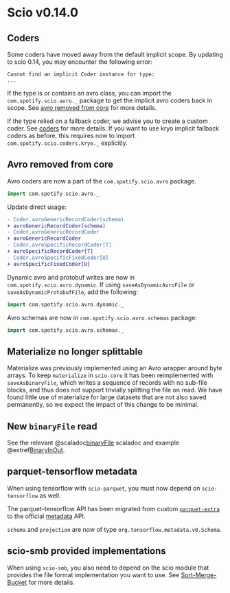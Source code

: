 # Scio v0.14.0

## Coders

Some coders have moved away from the default implicit scope. By updating to scio 0.14, you may encounter the following
error:

```
Cannot find an implicit Coder instance for type:
...
```

If the type is or contains an avro class, you can import the `com.spotify.scio.avro._` package to get the implicit avro coders
back in scope. See [avro removed from core](#avro-removed-from-core) for more details.

If the type relied on a fallback coder, we advise you to create a custom coder. See [coders](../../internals/Coders.md/#how-to-build-a-custom-coder) for more details.
If you want to use kryo implicit fallback coders as before, this requires now to import `com.spotify.scio.coders.kryo._` explicitly.

## Avro removed from core

Avro coders are now a part of the `com.spotify.scio.avro` package.
```scala
import com.spotify.scio.avro._
```

Update direct usage:
```diff
- Coder.avroGenericRecordCoder(schema)
+ avroGenericRecordCoder(schema)
- Coder.avroGenericRecordCoder
+ avroGenericRecordCoder
- Coder.avroSpecificRecordCoder[T]
+ avroSpecificRecordCoder[T]
- Coder.avroSpecificFixedCoder[U]
+ avroSpecificFixedCoder[U]
```

Dynamic avro and protobuf writes are now in `com.spotify.scio.avro.dynamic`.
If using `saveAsDynamicAvroFile` or `saveAsDynamicProtobufFile`, add the following:
```scala
import com.spotify.scio.avro.dynamic._
```

Avro schemas are now in `com.spotify.scio.avro.schemas` package:
```scala
import com.spotify.scio.avro.schemas._
```

## Materialize no longer splittable

Materialize was previously implemented using an Avro wrapper around byte arrays.
To keep `materialize` in `scio-core` it has been reimplemented with `saveAsBinaryFile`, which writes a sequence of records with no sub-file blocks, and thus does not support trivially splitting the file on read.
We have found little use of materialize for large datasets that are not also saved permanently, so we expect the impact of this change to be minimal.

## New `binaryFile` read

See the relevant @scaladoc[binaryFile](com.spotify.scio.ScioContext#binaryFile(path:String,reader:com.spotify.scio.io.BinaryIO.BinaryFileReader,compression:org.apache.beam.sdk.io.Compression,emptyMatchTreatment:org.apache.beam.sdk.io.fs.EmptyMatchTreatment,suffix:String):com.spotify.scio.values.SCollection[Array[Byte]]) scaladoc and example @extref[BinaryInOut](example:BinaryInOut).

## parquet-tensorflow metadata

When using tensorflow with `scio-parquet`, you must now depend on `scio-tensorflow` as well.

The parquet-tensorflow API has been migrated from custom [`parquet-extra`](https://github.com/nevillelyh/parquet-extra)
to the official [metadata](https://github.com/tensorflow/metadata) API.

`schema` and `projection` are now of type `org.tensorflow.metadata.v0.Schema`.

## scio-smb provided implementations

When using `scio-smb`, you also need to depend on the scio module that provides the file format implementation you want to use.
See [Sort-Merge-Bucket](../../extras/Sort-Merge-Bucket.md/#what-kind-of-data-can-i-write-using-smb-) for more details.